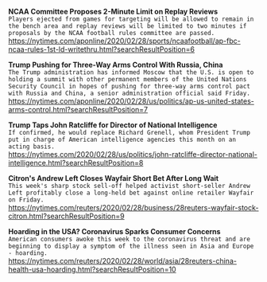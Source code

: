 **NCAA Committee Proposes 2-Minute Limit on Replay Reviews**\
`Players ejected from games for targeting will be allowed to remain in the bench area and replay reviews will be limited to two minutes if proposals by the NCAA football rules committee are passed.`\
https://nytimes.com/aponline/2020/02/28/sports/ncaafootball/ap-fbc-ncaa-rules-1st-ld-writethru.html?searchResultPosition=6

**Trump Pushing for Three-Way Arms Control With Russia, China**\
`The Trump administration has informed Moscow that the U.S. is open to holding a summit with other permanent members of the United Nations Security Council in hopes of pushing for three-way arms control pact with Russia and China, a senior administration official said Friday.`\
https://nytimes.com/aponline/2020/02/28/us/politics/ap-us-united-states-arms-control.html?searchResultPosition=7

**Trump Taps John Ratcliffe for Director of National Intelligence**\
`If confirmed, he would replace Richard Grenell, whom President Trump put in charge of American intelligence agencies this month on an acting basis.`\
https://nytimes.com/2020/02/28/us/politics/john-ratcliffe-director-national-intelligence.html?searchResultPosition=8

**Citron's Andrew Left Closes Wayfair Short Bet After Long Wait**\
`This week's sharp stock sell-off helped activist short-seller Andrew Left profitably close a long-held bet against online retailer Wayfair on Friday.`\
https://nytimes.com/reuters/2020/02/28/business/28reuters-wayfair-stock-citron.html?searchResultPosition=9

**Hoarding in the USA? Coronavirus Sparks Consumer Concerns**\
`American consumers awoke this week to the coronavirus threat and are beginning to display a symptom of the illness seen in Asia and Europe - hoarding.`\
https://nytimes.com/reuters/2020/02/28/world/asia/28reuters-china-health-usa-hoarding.html?searchResultPosition=10


